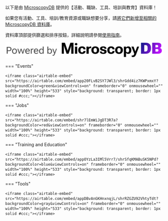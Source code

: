 
以下是由 [MicroscopyDB](https://microscopydb.io/) 提供的【活動、職缺、工具、培訓與教育】資料庫！

如果您有活動、工具、培訓/教育資源或職缺想要分享，請[將它們新增至相關的 MicroscopyDB 資料庫](https://microscopydb.io/#add)。

資料庫頂部提供篩選和排序按鈕，詳細說明請參閱[使用指南](https://docs.google.com/document/d/1bsCziK7oXbrlcY-jYet41FkXrjS6lHVrM2Gc81Bp57s/edit?tab=t.0#heading=h.2wa24b1d2zds)。

![2025_workshop](images/Microscopy_DB_logo.jpg)

=== "Events"

    <iframe class="airtable-embed" src="https://airtable.com/embed/app20FLvB2SY7JWl3/shrGdd4iz7KWPxmxY?backgroundColor=green&viewControls=on" frameborder="0" onmousewheel="" width="100%" height="533" style="background: transparent; border: 1px solid #ccc;"></iframe>

=== "Jobs"

    <iframe class="airtable-embed" src="https://airtable.com/embed/shr7lEmWiJgDT3R7a?backgroundColor=red&viewControls=on" frameborder="0" onmousewheel="" width="100%" height="533" style="background: transparent; border: 1px solid #ccc;"></iframe>

=== "Training and Education"

    <iframe class="airtable-embed" src="https://airtable.com/embed/appOYzLa3IMl5Vrr7/shrSfqKMABuSK5NPd?backgroundColor=blue&viewControls=on" frameborder="0" onmousewheel="" width="100%" height="533" style="background: transparent; border: 1px solid #ccc;"></iframe>

=== "Tools"

    <iframe class="airtable-embed" src="https://airtable.com/embed/appDBvAnGKHnxnqjL/shrRZGZU92VhtyTdt?backgroundColor=gray&viewControls=on" frameborder="0" onmousewheel="" width="100%" height="533" style="background: transparent; border: 1px solid #ccc;"></iframe>